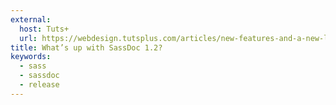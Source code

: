 ```yaml
---
external:
  host: Tuts+
  url: https://webdesign.tutsplus.com/articles/new-features-and-a-new-look-for-sassdoc--cms-21914
title: What’s up with SassDoc 1.2?
keywords:
  - sass
  - sassdoc
  - release
---
```

